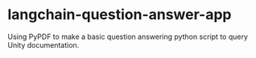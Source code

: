 # langchain-question-answer-app
Using PyPDF to make a basic question answering python script to query Unity documentation.

